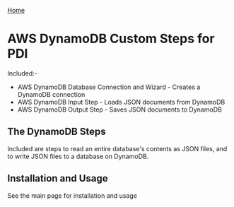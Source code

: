 [Home](../readme.md)

# AWS DynamoDB Custom Steps for PDI

Included:-
- AWS DynamoDB Database Connection and Wizard - Creates a DynamoDB connection
- AWS DynamoDB Input Step - Loads JSON documents from DynamoDB
- AWS DynamoDB Output Step - Saves JSON documents to DynamoDB

## The DynamoDB Steps

Included are steps to read an entire database's contents as JSON files, and to write JSON files to a database on DynamoDB.

## Installation and Usage

See the main page for installation and usage
